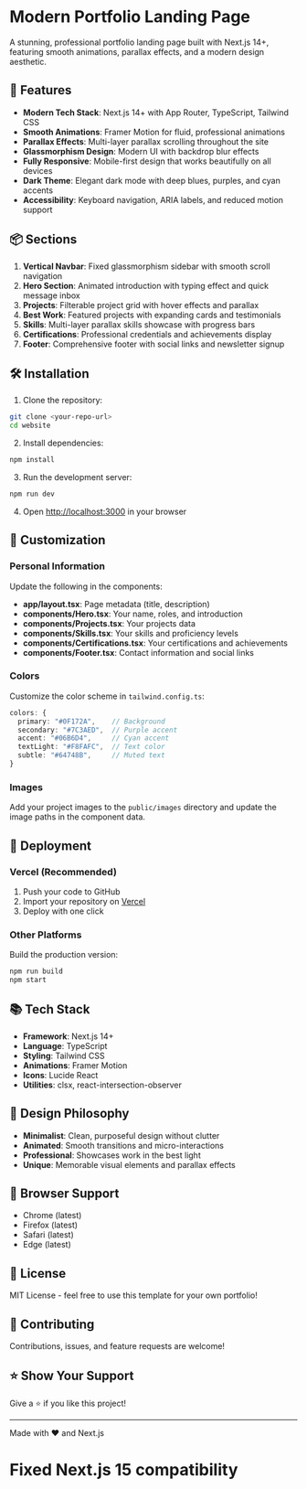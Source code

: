 # Modern Portfolio Landing Page

A stunning, professional portfolio landing page built with Next.js 14+, featuring smooth animations, parallax effects, and a modern design aesthetic.

## 🚀 Features

- **Modern Tech Stack**: Next.js 14+ with App Router, TypeScript, Tailwind CSS
- **Smooth Animations**: Framer Motion for fluid, professional animations
- **Parallax Effects**: Multi-layer parallax scrolling throughout the site
- **Glassmorphism Design**: Modern UI with backdrop blur effects
- **Fully Responsive**: Mobile-first design that works beautifully on all devices
- **Dark Theme**: Elegant dark mode with deep blues, purples, and cyan accents
- **Accessibility**: Keyboard navigation, ARIA labels, and reduced motion support

## 📦 Sections

1. **Vertical Navbar**: Fixed glassmorphism sidebar with smooth scroll navigation
2. **Hero Section**: Animated introduction with typing effect and quick message inbox
3. **Projects**: Filterable project grid with hover effects and parallax
4. **Best Work**: Featured projects with expanding cards and testimonials
5. **Skills**: Multi-layer parallax skills showcase with progress bars
6. **Certifications**: Professional credentials and achievements display
7. **Footer**: Comprehensive footer with social links and newsletter signup

## 🛠️ Installation

1. Clone the repository:
```bash
git clone <your-repo-url>
cd website
```

2. Install dependencies:
```bash
npm install
```

3. Run the development server:
```bash
npm run dev
```

4. Open [http://localhost:3000](http://localhost:3000) in your browser

## 📝 Customization

### Personal Information

Update the following in the components:

- **app/layout.tsx**: Page metadata (title, description)
- **components/Hero.tsx**: Your name, roles, and introduction
- **components/Projects.tsx**: Your projects data
- **components/Skills.tsx**: Your skills and proficiency levels
- **components/Certifications.tsx**: Your certifications and achievements
- **components/Footer.tsx**: Contact information and social links

### Colors

Customize the color scheme in `tailwind.config.ts`:

```typescript
colors: {
  primary: "#0F172A",    // Background
  secondary: "#7C3AED",  // Purple accent
  accent: "#06B6D4",     // Cyan accent
  textLight: "#F8FAFC",  // Text color
  subtle: "#64748B",     // Muted text
}
```

### Images

Add your project images to the `public/images` directory and update the image paths in the component data.

## 🚀 Deployment

### Vercel (Recommended)

1. Push your code to GitHub
2. Import your repository on [Vercel](https://vercel.com)
3. Deploy with one click

### Other Platforms

Build the production version:
```bash
npm run build
npm start
```

## 📚 Tech Stack

- **Framework**: Next.js 14+
- **Language**: TypeScript
- **Styling**: Tailwind CSS
- **Animations**: Framer Motion
- **Icons**: Lucide React
- **Utilities**: clsx, react-intersection-observer

## 🎨 Design Philosophy

- **Minimalist**: Clean, purposeful design without clutter
- **Animated**: Smooth transitions and micro-interactions
- **Professional**: Showcases work in the best light
- **Unique**: Memorable visual elements and parallax effects

## 📱 Browser Support

- Chrome (latest)
- Firefox (latest)
- Safari (latest)
- Edge (latest)

## 📄 License

MIT License - feel free to use this template for your own portfolio!

## 🤝 Contributing

Contributions, issues, and feature requests are welcome!

## ⭐ Show Your Support

Give a ⭐️ if you like this project!

---

Made with ❤️ and Next.js
# Fixed Next.js 15 compatibility

